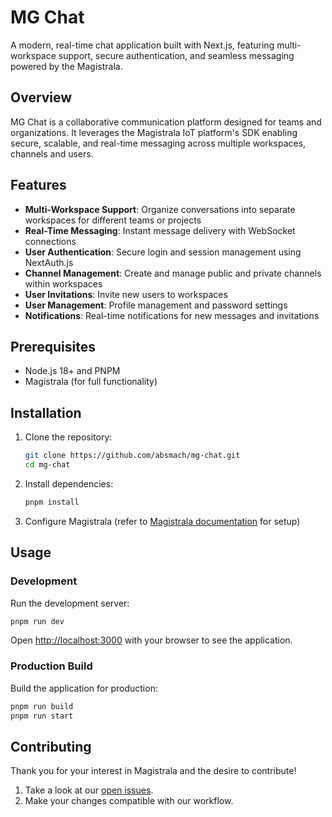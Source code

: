 # MG Chat

A modern, real-time chat application built with Next.js, featuring multi-workspace support, secure authentication, and seamless messaging powered by the Magistrala.

## Overview

MG Chat is a collaborative communication platform designed for teams and organizations. It leverages the Magistrala IoT platform's SDK enabling secure, scalable, and real-time messaging across multiple workspaces, channels and users.

## Features

- **Multi-Workspace Support**: Organize conversations into separate workspaces for different teams or projects
- **Real-Time Messaging**: Instant message delivery with WebSocket connections
- **User Authentication**: Secure login and session management using NextAuth.js
- **Channel Management**: Create and manage public and private channels within workspaces
- **User Invitations**: Invite new users to workspaces
- **User Management**: Profile management and password settings
- **Notifications**: Real-time notifications for new messages and invitations

## Prerequisites

- Node.js 18+ and PNPM
- Magistrala (for full functionality)

## Installation

1. Clone the repository:

   ```bash
   git clone https://github.com/absmach/mg-chat.git 
   cd mg-chat
   ```

2. Install dependencies:

   ```bash
   pnpm install
   ```

3. Configure Magistrala (refer to [Magistrala documentation](https://docs.magistrala.abstractmachines.fr/) for setup)

## Usage

### Development

Run the development server:

```bash
pnpm run dev
```

Open [http://localhost:3000](http://localhost:3000) with your browser to see the application.

### Production Build

Build the application for production:

```bash
pnpm run build
pnpm run start
```

## Contributing

Thank you for your interest in Magistrala and the desire to contribute!

1. Take a look at our [open issues](https://github.com/absmach/mg-chat/issues).
2. Make your changes compatible with our workflow.
